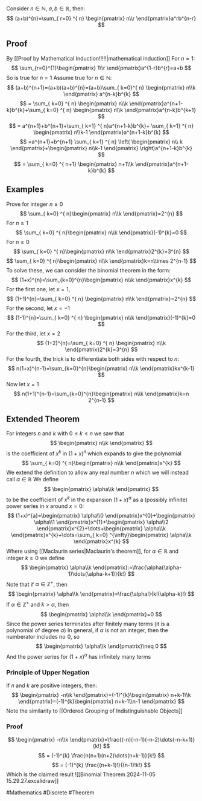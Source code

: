 Consider $n\in\mathbb{N}$, $a,b\in\mathbb{R}$, then:
$$
(a+b)^{n}=\sum_{ r=0} ^{ n}  \begin{pmatrix}
n\\r
\end{pmatrix}a^rb^{n-r}
$$
## Proof
By [[Proof by Mathematical Induction!!!!!|mathematical induction]]
For $n=1$:
$$
\sum_{r=0}^{1}\begin{pmatrix}
1\\r
\end{pmatrix}a^{1-r}b^{r}=a+b
$$
So is true for $n=1$ 
Assume true for $n\in\mathbb{N}$:
$$
(a+b)^{n+1}=(a+b)(a+b)^{n}=(a+b)\sum_{ k=0}^{ n} \begin{pmatrix}
n\\k
\end{pmatrix}  a^{n-k}b^{k}
$$
$$
= \sum_{ k=0} ^{ n}  \begin{pmatrix}
n\\k
\end{pmatrix}a^{n+1-k}b^{k}+\sum_{ k=0} ^{ n}  \begin{pmatrix}
n\\k
\end{pmatrix}a^{n-k}b^{k+1}
$$
$$
 = a^{n+1}+b^{n+1}+\sum_{ k=1} ^{ n}a^{n+1-k}b^{k}+  \sum_{ k=1} ^{ n}  \begin{pmatrix}
n\\k-1
\end{pmatrix}a^{n+1-k}b^{k}
$$
$$
=a^{n+1}+b^{n+1} \sum_{ k=1} ^{ n}  \left( \begin{pmatrix}
n\\ k
\end{pmatrix}+\begin{pmatrix}
n\\k-1
\end{pmatrix} \right)a^{n+1-k}b^{k}
$$
$$
= \sum_{ k=0} ^{ n+1}  \begin{pmatrix}
n+1\\k
\end{pmatrix}a^{n+1-k}b^{k}
$$
## Examples
Prove for integer $n\geq 0$
$$
\sum_{ k=0} ^{ n}\begin{pmatrix}
n\\k
\end{pmatrix}=2^{n}  
$$
For $n\geq 1$
$$
\sum_{ k=0} ^{ n}\begin{pmatrix}
n\\k
\end{pmatrix}(-1)^{k}=0
$$
For $n\geq 0$
$$
\sum_{ k=0} ^{ n}\begin{pmatrix}
n\\k
\end{pmatrix}2^{k}=3^{n}  
$$
$$
\sum_{ k=0} ^{ n}\begin{pmatrix}
n\\k
\end{pmatrix}k=n\times 2^{n-1}
$$
To solve these, we can consider the binomial theorem in the form:
$$
(1+x)^{n}=\sum_{k=0}^{n}\begin{pmatrix}
n\\k
\end{pmatrix}x^{k}
$$
For the first one, let $x=1$,
$$
(1+1)^{n}=\sum_{ k=0} ^{ n}  \begin{pmatrix}
n\\k
\end{pmatrix}=2^{n}
$$
For the second, let $x=-1$
$$
(1-1)^{n}=\sum_{ k=0} ^{ n}  \begin{pmatrix}
n\\k
\end{pmatrix}(-1)^{k}=0
$$
For the third, let $x=2$
$$
(1+2)^{n}=\sum_{ k=0} ^{ n}  \begin{pmatrix}
n\\k
\end{pmatrix}2^{k}=3^{n}
$$
For the fourth, the trick is to differentiate both sides with respect to $n$:
$$
n(1+x)^{n-1}=\sum_{k=0}^{n}\begin{pmatrix}
n\\k
\end{pmatrix}kx^{k-1}
$$
Now let $x=1$
$$
n(1+1)^{n-1}=\sum_{k=0}^{n}\begin{pmatrix}
n\\k
\end{pmatrix}k=n 2^{n-1}
$$
## Extended Theorem
For integers $n$ and $k$ with $0\leq k\leq n$ we saw that
$$
\begin{pmatrix}
n\\k
\end{pmatrix}
$$
is the coefficient of $x^{k}$ in $(1+x)^{n}$ which expands to give the polynomial
$$
\sum_{ k=0} ^{ n}\begin{pmatrix}
n\\k
\end{pmatrix}x^{k}
$$
We extend the definition to allow any real number $n$ which we will instead call $\alpha \in\mathbb{R}$
We define
$$
\begin{pmatrix}
\alpha\\k
\end{pmatrix}
$$
to be the coefficient of $x^{k}$ in the expansion $(1+x)^{\alpha}$ as a (possibly infinite) power series in $x$ around $x=0$:
$$
(1+x)^{a}=\begin{pmatrix}
\alpha\\0
\end{pmatrix}x^{0}+\begin{pmatrix}
\alpha\\1
\end{pmatrix}x^{1}+\begin{pmatrix}
\alpha\\2
\end{pmatrix}x^{2}+\dots+\begin{pmatrix}
\alpha\\k
\end{pmatrix}x^{k}+\dots=\sum_{ k=0} ^{\infty}\begin{pmatrix}
\alpha\\k
\end{pmatrix}x^{k}  
$$
Where using [[Maclaurin series|Maclaurin's theorem]], for $\alpha \in\mathbb{R}$ and integer $k\geq 0$ we define
$$
\begin{pmatrix}
\alpha\\k
\end{pmatrix}:=\frac{\alpha(\alpha-1)\dots(\alpha-k+1)}{k!}
$$
Note that if $\alpha \in\mathbb{Z}^+$, then
$$
\begin{pmatrix}
\alpha\\k
\end{pmatrix}=\frac{\alpha!}{k!(\alpha-k)!}
$$
If $\alpha \in\mathbb{Z}^+$ and $k>\alpha$, then
$$
\begin{pmatrix}
\alpha\\k
\end{pmatrix}=0
$$
Since the power series terminates after finitely many terms (it is a polynomial of degree $\alpha$)
In general, if $\alpha$ is not an integer, then the numberator includes no $\hspace{0pt}0$, so
$$
\begin{pmatrix}
\alpha\\k
\end{pmatrix}\neq 0
$$
And the power series for $(1+x)^{\alpha}$ has infinitely many terms
### Principle of Upper Negation
If $n$ and $k$ are positive integers, then:
$$
\begin{pmatrix}
-n\\k
\end{pmatrix}=(-1)^{k}\begin{pmatrix}
n+k-1\\k
\end{pmatrix}=(-1)^{k}\begin{pmatrix}
n+k-1\\n-1
\end{pmatrix}
$$
Note the similarity to [[Ordered Grouping of Indistinguishable Objects]]
### Proof
$$
\begin{pmatrix}
-n\\k
\end{pmatrix}=\frac{(-n)(-n-1)(-n-2)\dots(-n-k+1)}{k!}
$$
$$
= (-1)^{k} \frac{n(n+1)(n+2)\dots(n+k-1)}{k!}
$$
$$
= (-1)^{k} \frac{(n+k-1)!}{(n-1)!k!}
$$
Which is the claimed result
![[Binomial Theorem 2024-11-05 15.29.27.excalidraw]]

#Mathematics #Discrete #Theorem 